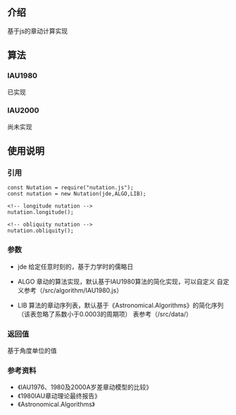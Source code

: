 ## 介绍
基于js的章动计算实现

## 算法

### IAU1980
已实现

### IAU2000
尚未实现

## 使用说明

### 引用

```
const Nutation = require("nutation.js");
const nutation = new Nutation(jde,ALGO,LIB);
```

```
<!-- longitude nutation -->
nutation.longitude();
```

```
<!-- obliquity nutation -->
nutation.obliquity();
```
### 参数

* jde 
给定任意时刻的，基于力学时的儒略日

* ALGO
章动的算法实现，默认基于IAU1980算法的简化实现，可以自定义 自定义参考（/src/algorithm/IAU1980.js）

* LIB
算法的章动序列表，默认基于《Astronomical.Algorithms》的简化序列（该表忽略了系数小于0.0003的周期项）
表参考（/src/data/）

### 返回值
基于角度单位的值


### 参考资料

* 《IAU1976、1980及2000A岁差章动模型的比较》
* 《1980IAU章动理论最终报告》
* 《Astronomical.Algorithms》
